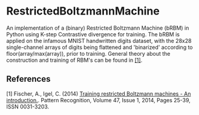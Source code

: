 # RestrictedBoltzmannMachine
An implementation of a (binary) Restricted Boltzmann Machine (bRBM) in Python using K-step Contrastive divergence for
training. The bRBM is applied on the infamous MNIST handwritten digits dataset, with the 28x28 single-channel arrays 
of digits being flattened and 'binarized' according to floor(array/max(array)), prior to training. General theory about the construction and training
of RBM's can be found in [[1]](#1).

## References
<a id="1">[1]</a> 
Fischer, A., Igel, C. (2014)
[Training restricted Boltzmann machines - An introduction.](https://doi.org/10.1016/j.patcog.2013.05.025).
Pattern Recognition, Volume 47, Issue 1, 2014, Pages 25-39, ISSN 0031-3203.
